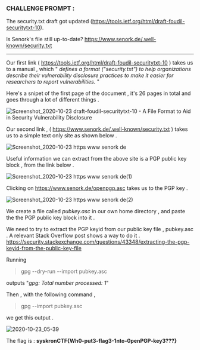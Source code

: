 ### CHALLENGE PROMPT :

The security.txt draft got updated (https://tools.ietf.org/html/draft-foudil-securitytxt-10).

Is Senork's file still up-to-date? https://www.senork.de/.well-known/security.txt

------------------------------------------------------------------------------------

Our first link ( https://tools.ietf.org/html/draft-foudil-securitytxt-10 ) takes us to a manual , 
which " *defines a format ("security.txt") to help organizations describe their vulnerability
disclosure practices to make it easier for researchers to report vulnerabilities.* "

Here's a snipet of the first page of the document , it's 26 pages in total and goes through 
a lot of different things .

![Screenshot_2020-10-23 draft-foudil-securitytxt-10 - A File Format to Aid in Security Vulnerability Disclosure](https://user-images.githubusercontent.com/73142671/96948571-aa7ca700-14ee-11eb-818f-9d31b3064a03.png)

Our second link , ( https://www.senork.de/.well-known/security.txt ) takes us to a simple text only site 
as shown below .

![Screenshot_2020-10-23 https www senork de](https://user-images.githubusercontent.com/73142671/96948885-44445400-14ef-11eb-8fd0-d13c327c9b85.png)

Useful information we can extract from the above site is a PGP public key block , from the 
link below . 

![Screenshot_2020-10-23 https www senork de(1)](https://user-images.githubusercontent.com/73142671/96948935-6c33b780-14ef-11eb-8737-5a529c58bd7e.png)

Clicking on https://www.senork.de/openpgp.asc takes us to the PGP key . 


![Screenshot_2020-10-23 https www senork de(2)](https://user-images.githubusercontent.com/73142671/96949177-efeda400-14ef-11eb-844e-69a88e210bda.png)

We create a file called *pubkey.asc* in our own home directory , and paste the
the PGP public key block into it . 

We need to try to extract the PGP keyid from our public key file , pubkey.asc .
A relevant Stack Overflow post shows a way to do it .
https://security.stackexchange.com/questions/43348/extracting-the-pgp-keyid-from-the-public-key-file

Running

  > gpg --dry-run --import pubkey.asc
  
outputs "*gpg: Total number processed: 1*"

Then , with the following command ,

  > gpg --import pubkey.asc 

we get this output .
  
![2020-10-23_05-39](https://user-images.githubusercontent.com/73142671/96950093-3217e500-14f2-11eb-96e0-8558037f1494.png) 


The flag is : **syskronCTF{Wh0-put3-flag3-1nto-0penPGP-key3???}**
  
  
  
  
  
  
  
